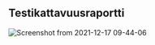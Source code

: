 ## Testikattavuusraportti
![Screenshot from 2021-12-17 09-44-06](https://user-images.githubusercontent.com/80783887/146508253-703fe80c-a1b4-4549-b8b3-b901c595f8c7.png)
